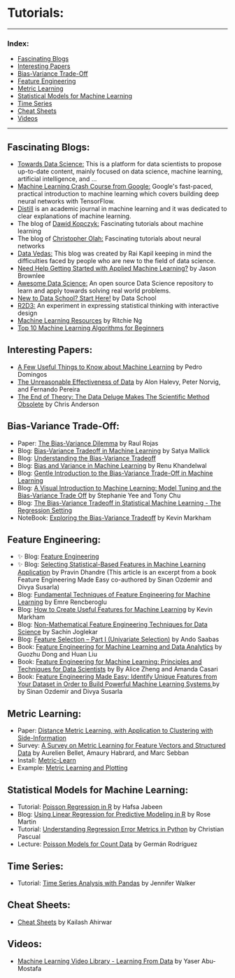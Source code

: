 # Tutorials:

---

### **Index:**
- [Fascinating Blogs](#Fascinating-Blogs)
- [Interesting Papers](#Interesting-Papers)
- [Bias-Variance Trade-Off](#Bias-Variance-Trade-Off)
- [Feature Engineering](#Feature-Engineering)
- [Metric Learning](#Metric-Learning)
- [Statistical Models for Machine Learning](#Statistical-models)
- [Time Series](#Time-Series)
- [Cheat Sheets](#Cheat-Sheets)
- [Videos](#Videos)

---

## <a name="Fascinating-Blogs"></a>Fascinating Blogs: 
* [Towards Data Science:](https://towardsdatascience.com/) This is a platform for data scientists to propose up-to-date content, mainly focused on data science, machine learning, artificial intelligence, and ...  <br>
* [Machine Learning Crash Course from Google:](https://developers.google.com/machine-learning/crash-course/) Google's fast-paced, practical introduction to machine learning which covers building deep neural networks with TensorFlow.
* [Distill](https://distill.pub/about/) is an academic journal in machine learning and it was dedicated to clear explanations of machine learning. 
* The blog of [Dawid Kopczyk:](http://dkopczyk.quantee.co.uk/category/machine_learning/) Fascinating tutorials about machine learning 
* The blog of [Christopher Olah:](http://colah.github.io) Fascinating tutorials about neural networks
* [Data Vedas:](https://www.datavedas.com) This blog was created by Rai Kapil keeping in mind the difficulties faced by people who are new to the field of data science. 
* [Need Help Getting Started with Applied Machine Learning?](https://machinelearningmastery.com/start-here/) by Jason Brownlee <br>
* [Awesome Data Science:](https://github.com/bulutyazilim/awesome-datascience) An open source Data Science repository to learn and apply towards solving real world problems. <br>
* [New to Data School? Start Here!](https://www.dataschool.io/start/) by Data School
* [R2D3:](http://www.r2d3.us) An experiment in expressing statistical thinking with interactive design
* [Machine Learning Resources](https://www.ritchieng.com/machine-learning-resources/) by Ritchie Ng  
* [Top 10 Machine Learning Algorithms for Beginners](https://www.dataquest.io/blog/top-10-machine-learning-algorithms-for-beginners/)

## <a name="Interesting-Papers"></a>Interesting Papers: 
* [A Few Useful Things to Know about Machine Learning](https://homes.cs.washington.edu/~pedrod/papers/cacm12.pdf) by Pedro Domingos <br>
* [The Unreasonable Effectiveness of Data](https://static.googleusercontent.com/media/research.google.com/en/ir/pubs/archive/35179.pdf) by Alon Halevy, Peter Norvig, and Fernando Pereira <br>
* [The End of Theory: The Data Deluge Makes The Scientific Method Obsolete](https://www.wired.com/2008/06/pb-theory/) by Chris Anderson <br>

## <a name="Bias-Variance-Trade-Off"></a>Bias-Variance Trade-Off: 
* Paper: [The Bias-Variance Dilemma](https://www.inf.fu-berlin.de/inst/ag-ki/rojas_home/documents/tutorials/bias.pdf) by Raul Rojas <br>
* Blog: [Bias-Variance Tradeoff in Machine Learning](https://www.learnopencv.com/bias-variance-tradeoff-in-machine-learning/) by Satya Mallick <br>
* Blog: [Understanding the Bias-Variance Tradeoff](https://towardsdatascience.com/understanding-the-bias-variance-tradeoff-165e6942b229)
* Blog: [Bias and Variance in Machine Learning](https://medium.com/datadriveninvestor/bias-and-variance-in-machine-learning-51fdd38d1f86) by Renu Khandelwal
* Blog: [Gentle Introduction to the Bias-Variance Trade-Off in Machine Learning](https://machinelearningmastery.com/gentle-introduction-to-the-bias-variance-trade-off-in-machine-learning/)
* Blog: [A Visual Introduction to Machine Learning: Model Tuning and the Bias-Variance Trade Off](http://www.r2d3.us/visual-intro-to-machine-learning-part-2/) by Stephanie Yee and Tony Chu
* Blog: [The Bias-Variance Tradeoff in Statistical Machine Learning - The Regression Setting](https://www.quantstart.com/articles/The-Bias-Variance-Tradeoff-in-Statistical-Machine-Learning-The-Regression-Setting) 
* NoteBook: [Exploring the Bias-Variance Tradeoff](https://github.com/justmarkham/DAT8/blob/master/notebooks/08_bias_variance.ipynb) by Kevin Markham

## <a name="Feature-Engineering"></a>Feature Engineering: 
* :sparkles: Blog: [Feature Engineering](https://www.datavedas.com/feature-engineering/) 
* :sparkles: Blog: [Selecting Statistical-Based Features in Machine Learning Application](https://hub.packtpub.com/selecting-statistical-based-features-in-machine-learning-application/) by Pravin Dhandre (This article is an excerpt from a book Feature Engineering Made Easy co-authored by Sinan Ozdemir and Divya Susarla)
* Blog: [Fundamental Techniques of Feature Engineering for Machine Learning](https://towardsdatascience.com/feature-engineering-for-machine-learning-3a5e293a5114) by Emre Rencberoglu
* Blog: [How to Create Useful Features for Machine Learning](https://www.dataschool.io/introduction-to-feature-engineering/) by Kevin Markham
* Blog: [Non-Mathematical Feature Engineering Techniques for Data Science](https://codesachin.wordpress.com/2016/06/25/non-mathematical-feature-engineering-techniques-for-data-science/) by Sachin Joglekar
* Blog: [Feature Selection – Part I (Univariate Selection)](https://blog.datadive.net/selecting-good-features-part-i-univariate-selection/) by Ando Saabas
* Book: [Feature Engineering for Machine Learning and Data Analytics](https://www.crcpress.com/Feature-Engineering-for-Machine-Learning-and-Data-Analytics/Dong-Liu/p/book/9781138744387) by Guozhu Dong and Huan Liu 
* Book: [Feature Engineering for Machine Learning: Principles and Techniques for Data Scientists](http://shop.oreilly.com/product/0636920049081.do) by By Alice Zheng and Amanda Casari
* Book: [Feature Engineering Made Easy: Identify Unique Features from Your Dataset in Order to Build Powerful Machine Learning Systems ](https://www.amazon.com/Feature-Engineering-Made-Easy-Identify/dp/1787287602/ref=as_li_ss_tl?_encoding=UTF8&qid=&sr=&linkCode=sl1&tag=dataschool-20&linkId=a8a7e27a1313cd8e4f4ee3c31da79f01&language=en_US) by by Sinan Ozdemir and Divya Susarla

## <a name="Metric-Learning"></a>Metric Learning: 
* Paper: [Distance Metric Learning, with Application to Clustering with Side-Information](https://ai.stanford.edu/~ang/papers/nips02-metric.pdf)
* Survey: [A Survey on Metric Learning for Feature Vectors and Structured Data](https://arxiv.org/pdf/1306.6709.pdf) by Aurelien Bellet, Amaury Habrard, and Marc Sebban
* Install: [Metric-Learn](https://github.com/metric-learn/metric-learn) 
* Example: [Metric Learning and Plotting](https://github.com/metric-learn/metric-learn/blob/master/examples/metric_plotting.ipynb)

## <a name="Statistical-models"></a>Statistical Models for Machine Learning: 
* Tutorial: [Poisson Regression in R](https://www.dataquest.io/blog/tutorial-poisson-regression-in-r/) by Hafsa Jabeen
* Blog: [Using Linear Regression for Predictive Modeling in R](https://www.dataquest.io/blog/statistical-learning-for-predictive-modeling-r/) by Rose Martin 
* Tutorial: [Understanding Regression Error Metrics in Python](https://www.dataquest.io/blog/understanding-regression-error-metrics/) by Christian Pascual
* Lecture: [Poisson Models for Count Data](https://data.princeton.edu/wws509/notes/c4.pdf) by Germán Rodríguez 

## <a name="Time-Series"></a>Time Series: 
* Tutorial: [Time Series Analysis with Pandas](https://www.dataquest.io/blog/tutorial-time-series-analysis-with-pandas/) by Jennifer Walker 

## <a name="Cheat-Sheets"></a>Cheat Sheets: 
* [Cheat Sheets](https://github.com/kailashahirwar/cheatsheets-ai) by Kailash Ahirwar <br>

## <a name="Videos"></a>Videos: 
* [Machine Learning Video Library - Learning From Data](https://work.caltech.edu/library/index.html) by Yaser Abu-Mostafa

